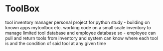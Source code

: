 # ToolBox
tool inventory manager 
personal project for python study - building on known apps mytoolbox etc. 
working code on a small scale inventory to manage limited tool database and 
employee database so - employee can pull and return tools from inventory and 
system can know where each tool is and the condition of said tool at any given time

